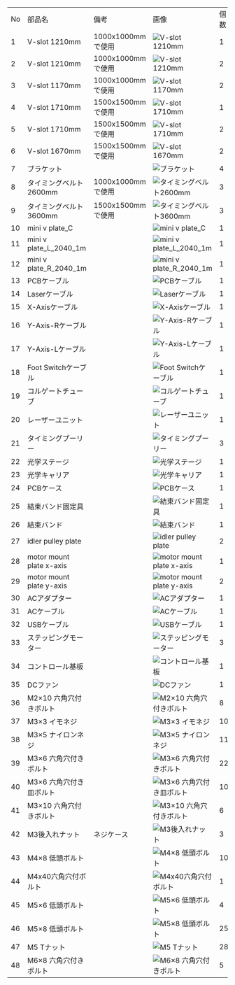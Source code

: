 <table class="packing-list">
<tbody>
<tr>
<td>No</td>
<td>部品名</td>
<td>備考</td>
<td class="packing-img">画像</td>
<td>個数</td>
</tr>
<tr>
<td>1</td>
<td>V-slot 1210mm</td>
<td>1000x1000mmで使用</td>
<td><img src="./images/14/1.jpg" alt="V-slot 1210mm"></td>
<td>1</td>
</tr>
<tr>
<td>2</td>
<td>V-slot 1210mm</td>
<td>1000x1000mmで使用</td>
<td><img src="./images/14/2.jpg" alt="V-slot 1210mm"></td>
<td>2</td>
</tr>
<tr>
<td>3</td>
<td>V-slot 1170mm</td>
<td>1000x1000mmで使用</td>
<td><img src="./images/14/3.jpg" alt="V-slot 1170mm"></td>
<td>2</td>
</tr>
<tr>
<td>4</td>
<td>V-slot 1710mm</td>
<td>1500x1500mmで使用</td>
<td><img src="./images/14/4.jpg" alt="V-slot 1710mm"></td>
<td>1</td>
</tr>
<tr>
<td>5</td>
<td>V-slot 1710mm</td>
<td>1500x1500mmで使用</td>
<td><img src="./images/14/5.jpg" alt="V-slot 1710mm"></td>
<td>2</td>
</tr>
<tr>
<td>6</td>
<td>V-slot 1670mm</td>
<td>1500x1500mmで使用</td>
<td><img src="./images/14/6.jpg" alt="V-slot 1670mm"></td>
<td>2</td>
</tr>
<tr>
<td>7</td>
<td>ブラケット</td>
<td></td>
<td><img src="./images/14/7.jpg" alt="ブラケット"></td>
<td>4</td>
</tr>
<tr>
<td>8</td>
<td>タイミングベルト2600mm</td>
<td>1000x1000mmで使用</td>
<td><img src="./images/14/8.jpg" alt="タイミングベルト2600mm"></td>
<td>3</td>
</tr>
<tr>
<td>9</td>
<td>タイミングベルト3600mm</td>
<td>1500x1500mmで使用</td>
<td><img src="./images/14/9.jpg" alt="タイミングベルト3600mm"></td>
<td>3</td>
</tr>
<tr>
<td>10</td>
<td>mini v plate_C</td>
<td></td>
<td><img src="./images/14/10.jpg" alt="mini v plate_C"></td>
<td>1</td>
</tr>
<tr>
<td>11</td>
<td>mini v plate_L_2040_1m</td>
<td></td>
<td><img src="./images/14/11.jpg" alt="mini v plate_L_2040_1m"></td>
<td>1</td>
</tr>
<tr>
<td>12</td>
<td>mini v plate_R_2040_1m</td>
<td></td>
<td><img src="./images/14/12.jpg" alt="mini v plate_R_2040_1m"></td>
<td>1</td>
</tr>
<tr>
<td>13</td>
<td>PCBケーブル</td>
<td></td>
<td><img src="./images/14/13.jpg" alt="PCBケーブル"></td>
<td>1</td>
</tr>
<tr>
<td>14</td>
<td>Laserケーブル</td>
<td></td>
<td><img src="./images/14/14.jpg" alt="Laserケーブル"></td>
<td>1</td>
</tr>
<tr>
<td>15</td>
<td>X-Axisケーブル</td>
<td></td>
<td><img src="./images/14/15.jpg" alt="X-Axisケーブル"></td>
<td>1</td>
</tr>
<tr>
<td>16</td>
<td>Y-Axis-Rケーブル</td>
<td></td>
<td><img src="./images/14/16.jpg" alt="Y-Axis-Rケーブル"></td>
<td>1</td>
</tr>
<tr>
<td>17</td>
<td>Y-Axis-Lケーブル</td>
<td></td>
<td><img src="./images/14/17.jpg" alt="Y-Axis-Lケーブル"></td>
<td>1</td>
</tr>
<tr>
<td>18</td>
<td>Foot Switchケーブル</td>
<td></td>
<td><img src="./images/14/18.jpg" alt="Foot Switchケーブル"></td>
<td>1</td>
</tr>
<tr>
<td>19</td>
<td>コルゲートチューブ</td>
<td></td>
<td><img src="./images/14/19.jpg" alt="コルゲートチューブ"></td>
<td>1</td>
</tr>
<tr>
<td>20</td>
<td>レーザーユニット</td>
<td></td>
<td><img src="./images/14/20.jpg" alt="レーザーユニット"></td>
<td>1</td>
</tr>
<tr>
<td>21</td>
<td>タイミングプーリー</td>
<td></td>
<td><img src="./images/14/21.jpg" alt="タイミングプーリー"></td>
<td>3</td>
</tr>
<tr>
<td>22</td>
<td>光学ステージ</td>
<td></td>
<td><img src="./images/14/22.jpg" alt="光学ステージ"></td>
<td>1</td>
</tr>
<tr>
<td>23</td>
<td>光学キャリア</td>
<td></td>
<td><img src="./images/14/23.jpg" alt="光学キャリア"></td>
<td>1</td>
</tr>
<tr>
<td>24</td>
<td>PCBケース</td>
<td></td>
<td><img src="./images/14/24.jpg" alt="PCBケース"></td>
<td>1</td>
</tr>
<tr>
<td>25</td>
<td>結束バンド固定具</td>
<td></td>
<td><img src="./images/14/25.jpg" alt="結束バンド固定具"></td>
<td>1</td>
</tr>
<tr>
<td>26</td>
<td>結束バンド</td>
<td></td>
<td><img src="./images/14/26.jpg" alt="結束バンド"></td>
<td>1</td>
</tr>
<tr>
<td>27</td>
<td>idler pulley plate</td>
<td></td>
<td><img src="./images/14/27.jpg" alt="idler pulley plate"></td>
<td>2</td>
</tr>
<tr>
<td>28</td>
<td>motor mount plate x-axis</td>
<td></td>
<td><img src="./images/14/28.jpg" alt="motor mount plate x-axis"></td>
<td>1</td>
</tr>
<tr>
<td>29</td>
<td>motor mount plate y-axis</td>
<td></td>
<td><img src="./images/14/29.jpg" alt="motor mount plate y-axis"></td>
<td>2</td>
</tr>
<tr>
<td>30</td>
<td>ACアダプター</td>
<td></td>
<td><img src="./images/14/30.jpg" alt="ACアダプター"></td>
<td>1</td>
</tr>
<tr>
<td>31</td>
<td>ACケーブル</td>
<td></td>
<td><img src="./images/14/31.jpg" alt="ACケーブル"></td>
<td>1</td>
</tr>
<tr>
<td>32</td>
<td>USBケーブル</td>
<td></td>
<td><img src="./images/14/32.jpg" alt="USBケーブル"></td>
<td>1</td>
</tr>
<tr>
<td>33</td>
<td>ステッピングモーター</td>
<td></td>
<td><img src="./images/14/33.jpg" alt="ステッピングモーター"></td>
<td>3</td>
</tr>
<tr>
<td>34</td>
<td>コントロール基板</td>
<td></td>
<td><img src="./images/14/34.jpg" alt="コントロール基板"></td>
<td>1</td>
</tr>
<tr>
<td>35</td>
<td>DCファン</td>
<td></td>
<td><img src="./images/14/35.jpg" alt="DCファン"></td>
<td>1</td>
</tr>
<tr>
<td>36</td>
<td>M2×10 六角穴付きボルト</td>
<td rowspan="13">ネジケース</td>
<td><img src="./images/14/36.jpg" alt="M2×10 六角穴付きボルト"></td>
<td>8</td>
</tr>
<tr>
<td>37</td>
<td>M3×3 イモネジ</td>
<td><img src="./images/14/37.jpg" alt="M3×3 イモネジ"></td>
<td>10</td>
</tr>
<tr>
<td>38</td>
<td>M3×5 ナイロンネジ</td>
<td><img src="./images/14/38.jpg" alt="M3×5 ナイロンネジ"></td>
<td>11</td>
</tr>
<tr>
<td>39</td>
<td>M3×6 六角穴付きボルト</td>
<td><img src="./images/14/39.jpg" alt="M3×6 六角穴付きボルト"></td>
<td>22</td>
</tr>
<tr>
<td>40</td>
<td>M3×6 六角穴付き皿ボルト</td>
<td><img src="./images/14/40.jpg" alt="M3×6 六角穴付き皿ボルト"></td>
<td>10</td>
</tr>
<tr>
<td>41</td>
<td>M3×10 六角穴付きボルト</td>
<td><img src="./images/14/41.jpg" alt="M3×10 六角穴付きボルト"></td>
<td>6</td>
</tr>
<tr>
<td>42</td>
<td>M3後入れナット</td>
<td><img src="./images/14/42.jpg" alt="M3後入れナット"></td>
<td>3</td>
</tr>
<tr>
<td>43</td>
<td>M4×8 低頭ボルト</td>
<td><img src="./images/14/43.jpg" alt="M4×8 低頭ボルト"></td>
<td>10</td>
</tr>
<tr>
<td>44</td>
<td>M4x40六角穴付ボルト</td>
<td><img src="./images/14/44.jpg" alt="M4x40六角穴付ボルト"></td>
<td>1</td>
</tr>
<tr>
<td>45</td>
<td>M5×6 低頭ボルト</td>
<td><img src="./images/14/45.jpg" alt="M5×6 低頭ボルト"></td>
<td>4</td>
</tr>
<tr>
<td>46</td>
<td>M5×8 低頭ボルト</td>
<td><img src="./images/14/46.jpg" alt="M5×8 低頭ボルト"></td>
<td>25</td>
</tr>
<tr>
<td>47</td>
<td>M5 Tナット</td>
<td><img src="./images/14/47.jpg" alt="M5 Tナット"></td>
<td>28</td>
</tr>
<tr>
<td>48</td>
<td>M6×8 六角穴付きボルト</td>
<td><img src="./images/14/48.jpg" alt="M6×8 六角穴付きボルト"></td>
<td>5</td>
</tr>
</tbody>
</table>
